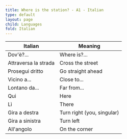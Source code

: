 ```yaml
---
title: Where is the station? - A1 - Italian
type: default
layout: page
child: Languages
fold: Italian
---
```


| Italian | Meaning |
| ------- | ------- |
| Dov'è?... | Where is?... |
| Attraversa la strada | Cross the street |
| Prosegui dritto | Go straight ahead |
| Vicino a... | Close to... |
| Lontano da... | Far from... |
| Qui | Here |
| Lì | There |
| Gira a destra | Turn right (you, singular) |
| Gira a sinistra | Turn left |
| All'angolo | On the corner |
